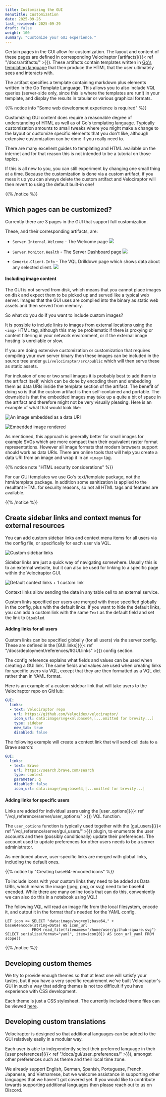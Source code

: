 ```yaml
---
title: Customizing the GUI
menutitle: Customization
date: 2025-09-26
last_reviewed: 2025-09-29
draft: false
weight: 100
summary: "Customize your GUI experience."
---
```


Certain pages in the GUI allow for customization. The layout and content of
these pages are defined in corresponding Velociraptor
[artifacts]({{< ref "/docs/artifacts/" >}}).
These artifacts contain templates written in
[Go's templating language](https://pkg.go.dev/text/template)
that then produce the HTML that the user ultimately sees and interacts with.

The artifact specifies a template containing markdown plus elements written in
the Go Template Language. This allows you to also include VQL queries
(server-side only, since this is where the templates are run!) in your template,
and display the results in tabular or various graphical formats.

{{% notice info "Some web development experience is required" %}}

Customizing GUI content does require a reasonable degree of understanding of
HTML as well as of Go's templating language. Typically customization amounts to
small tweaks where you might make a change to the layout or customize specific
elements that you don't like, although extensive customization can be done if
you really need to.

There are many excellent guides to templating and HTML available on the internet
and for that reason this is not intended to be a tutorial on those topics.

If this is all new to you, you can still experiment by changing one small thing
at a time. Because the customization is done via a custom artifact, if you mess
it up you can always delete the custom artifact and Velociraptor will then
revert to using the default built-in one!

{{% /notice %}}

## Which pages can be customized?

Currently there are 3 pages in the GUI that support full customization.

These, and their corresponding artifacts, are:

- `Server.Internal.Welcome` - The Welcome page
  ![](welcome.png)

- `Server.Monitor.Health` - The Server Dashboard page
  ![](dashboard.png)

- `Generic.Client.Info` - The VQL Drilldown page which shows data about any
  selected client.
  ![](vql_drilldown.png)

#### Including image content

The GUI is not served from disk, which means that you cannot place images on
disk and expect them to be picked up and served like a typical web server.
Images that the GUI uses are compiled into the binary as static web assets and
then served from memory.

So what do you do if you want to include custom images?

It is possible to include links to images from external locations using the
`<img>` HTML tag, although this may be problematic if there is proxying or
content filtering in your network environment, or if the external image hosting
is unreliable or slow.

If you are doing extensive customization or customization that requires
compiling your own server binary then these images can be included in the source
tree under `gui/velociraptor/src/public` which will then serve these as static
assets.

For inclusion of one or two small images it is probably best to add them to the
artifact itself, which can be done by encoding them and embedding them as data
URIs inside the template section of the artifact. The benefit of doing so is
that the custom artifact is then self-contained and portable. The downside is
that the embedded images may take up a quite a bit of space in the artifact and
therefore might not be very visually pleasing. Here is an example of what that
would look like:

![An image embedded as a data URI](welcome2.png)

![Embedded image rendered](welcome3.png)

As mentioned, this approach is generally better for small images for example
SVGs which are more compact than their equivalent raster format representations.
However all image formats that modern browsers support should work as data URIs.
There are online tools that will help you create a data URI from an image and
wrap it in an `<imag>` tag.

{{% notice note "HTML security considerations" %}}

For our GUI templates we use Go's text/template package, not the html/template
package. In addition some sanitization is applied to the resultant HTML for
security reasons, so not all HTML tags and features are available.

{{% /notice %}}

## Create sidebar links and context menus for external resources

You can add custom sidebar links and context menu items for all users via the
config file, or specifically for each user via VQL.

![Custom sidebar links](sidebar_links.png)

Sidebar links are just a quick way of navigating somewhere. Usually this is to
an external website, but it can also be used for linking to a specific page
within the Velociraptor GUI.

![Default context links + 1 custom link](context_links.png)

Context links allow sending the data in any table cell to an external service.

Custom links specified per users are merged with those specified globally in the
config, plus with the default links. If you want to hide the default links, you
can add a custom link with the same `Text` as the default field and set the link
to `Disabled`.

#### Adding links for all users

Custom links can be specified globally (for all users) via the server config.
These are defined in the
[GUI.links]({{< ref "/docs/deployment/references/#GUI.links" >}})
config section.

The config reference explains what fields and values can be used when creating a
GUI link. The same fields and values are used when creating links for specific
users via VQL, except that they are then formatted as a VQL dict rather than in
YAML format.

Here is an example of a custom sidebar link that will take users to the
Velociraptor repo on GitHub:

```yaml
GUI:
  links:
  - text: Velociraptor repo
    url: https://github.com/Velocidex/velociraptor/
    icon_url: data:image/svg+xml;base64,[...omitted for brevity...]
    type: sidebar
    new_tab: true
    disabled: false
```

The following example will create a context link that will send cell data to
a Brave search:

```yaml
GUI:
  links:
  - text: Brave
    url: https://search.brave.com/search
    type: context
    parameter: q
    disabled: false
    icon_url: data:image/png;base64,[...omitted for brevity...]
```

#### Adding links for specific users

Links are added for individual users using the
[user_options]({{< ref "/vql_reference/server/user_options/" >}}) VQL function.

The `user_options` function is typically used together with the
[gui_users]({{< ref "/vql_reference/server/gui_users/" >}}) plugin, to enumerate
the user accounts and then (possibly conditionally) update their preferences.
The account used to update preferences for other users needs to be a server
administrator.

As mentioned above, user-specific links are merged with global links, including
the default ones.

{{% notice tip "Creating base64-encoded icons" %}}

To include icons with your custom links they need to be added as Data URIs,
which means the image (jpeg, png, or svg) need to be base64 encoded. While there
are many online tools that can do this, conveniently we can also do this in a
notebook using VQL!

The following VQL will read an image file from the local filesystem, encode it,
and output it in the format that's needed for the YAML config.

```vql
LET icon <= SELECT "data:image/svg+xml;base64," + base64encode(string=Data) AS icon_url
            FROM read_file(filenames="/home/user/github-square.svg")
SELECT serialize(format="yaml", item=icon[0]) AS icon_url_yaml FROM scope()
```

{{% /notice %}}

## Developing custom themes

We try to provide enough themes so that at least one will satisfy your tastes,
but if you have a very specific requirement we've built Velociraptor's GUI in
such a way that adding themes is not too difficult if you have experience with
CSS development.

Each theme is just a CSS stylesheet. The currently included theme files can
be viewed
[here](https://github.com/Velocidex/velociraptor/tree/master/gui/velociraptor/src/themes.).

## Developing custom translations

Velociraptor is designed so that additional languages can be added to the GUI
relatively easily in a modular way.

Each user is able to independently select
their preferred language in their
[user preferences]({{< ref "/docs/gui/user_preferences/" >}}),
amongst other preferences such as theme and their local time zone.

We already support English, German, Spanish, Portuguese, French, Japanese, and
Vietnamese, but we welcome assistance in supporting other languages that we
haven't got covered yet. If you would like to contribute towards supporting
additional languages then please reach out to us on Discord.



